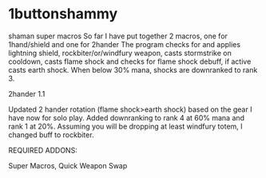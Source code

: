 # 1buttonshammy
shaman super macros
So far I have put together 2 macros, one for 1hand/shield and one for 2hander
The program checks for and applies lightning shield, rockbiter/or/windfury weapon, casts stormstrike on cooldown, casts flame shock and checks for flame shock debuff, if active casts earth shock. When below 30% mana, shocks are downranked to rank 3.

2hander 1.1

Updated 2 hander rotation (flame shock>earth shock) based on the gear I have now for solo play. Added downranking to rank 4 at 60% mana and rank 1 at 20%. Assuming you will be dropping at least windfury totem, I changed buff to rockbiter.

REQUIRED ADDONS:

Super Macros, Quick Weapon Swap
